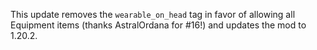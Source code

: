 This update removes the `wearable_on_head` tag in favor of allowing all Equipment items (thanks AstralOrdana for #16!) and updates the mod to 1.20.2.